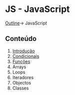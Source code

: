 # JS - JavaScript
[Outline](https://github.com/eamorgado/NUCC-2020-2021-Web/blob/main/README.md)-> JavaScript

## Conteúdo
1. [Introdução](https://github.com/eamorgado/NUCC-2020-2021-Web/blob/main/Docs/JavaScript/Intro.md)  
2. [Condicionais](https://github.com/eamorgado/NUCC-2020-2021-Web/blob/main/Docs/JavaScript/Condicionais.md)    
3. [Funções](https://github.com/eamorgado/NUCC-2020-2021-Web/blob/main/Docs/JavaScript/Fun%C3%A7%C3%B5es.md)    
4. Arrays  
6. Loops 
7. Iteradores  
8. Objectos  
9. Classes  
